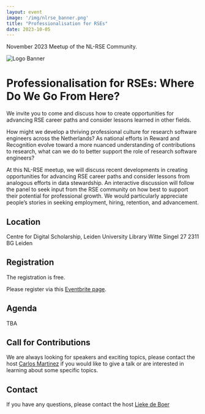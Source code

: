 ```yaml
---
layout: event
image: '/img/nlrse_banner.png'
title: "Professionalisation for RSEs"
date: 2023-10-05
---
```


November 2023 Meetup of the NL-RSE Community.
<!--break-->
![Logo Banner](/img/meetups/logo-banner.jpg)

# Professionalisation for RSEs: Where Do We Go From Here?
We invite you to come and discuss how to create opportunities for advancing RSE career paths and consider lessons learned in other fields.


How might we develop a thriving professional culture for research software engineers across the Netherlands? As national efforts in Reward and Recognition evolve toward a more nuanced understanding of contributions to research, what can we do to better support the role of research software engineers?

At this NL-RSE meetup, we will discuss recent developments in creating opportunities for advancing RSE career paths and consider lessons from analogous efforts in data stewardship. An interactive discussion will follow the panel to seek input from the RSE community on how best to support their potential for professional growth. We would particularly appreciate people’s stories in seeking employment, hiring, retention, and advancement.


## Location
Centre for Digital Scholarship, Leiden University Library
Witte Singel 27 2311 BG Leiden

## Registration
The registration is free.

Please register via this [Eventbrite page](https://www.eventbrite.nl/e/professionalisation-for-rses-where-do-we-go-from-here-tickets-732114773997).

## Agenda

TBA

## Call for Contributions
We are always looking for speakers and exciting topics, please contact the host [Carlos Martinez](mailto:c.martinez@esciencecenter.nl) if you would like to give a talk or are interested in learning about some specific topics.

## Contact
If you have any questions, please contact the host [Lieke de Boer](mailto:l.deboer@esciencecenter.nl)
